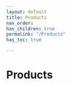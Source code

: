 ```yaml
---
layout: default
title: Products
nav_order: 
has_children: true
permalink: "/Products"
has_toc: true

---
```

# Products